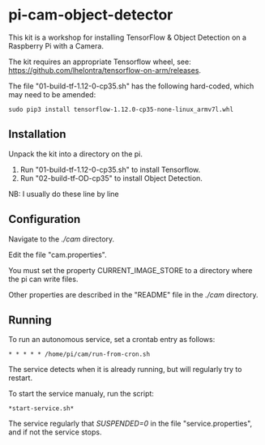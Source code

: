 # pi-cam-object-detector

This kit is a workshop for installing TensorFlow & Object Detection on a Raspberry Pi with a Camera.

The kit requires an appropriate Tensorflow wheel, see: https://github.com/lhelontra/tensorflow-on-arm/releases.

The file "01-build-tf-1.12-0-cp35.sh" has the following hard-coded, which may need to be amended:

    sudo pip3 install tensorflow-1.12.0-cp35-none-linux_armv7l.whl
    
    
## Installation
Unpack the kit into a directory on the pi.

1. Run "01-build-tf-1.12-0-cp35.sh" to install Tensorflow.
2. Run "02-build-tf-OD-cp35" to install Object Detection.

NB: I usually do these line by line


## Configuration
Navigate to the *./cam* directory.

Edit the file "cam.properties".

You must set the property CURRENT_IMAGE_STORE to a directory where the pi can write files.

Other properties are described in the "README" file in the *./cam* directory.


## Running
To run an autonomous service, set a crontab entry as follows:

    * * * * * /home/pi/cam/run-from-cron.sh

The service detects when it is already running, but will regularly try to restart.

To start the service manualy, run the script:

    *start-service.sh*
    
The service regularly that *SUSPENDED=0* in the file "service.properties", and if not the service stops.
